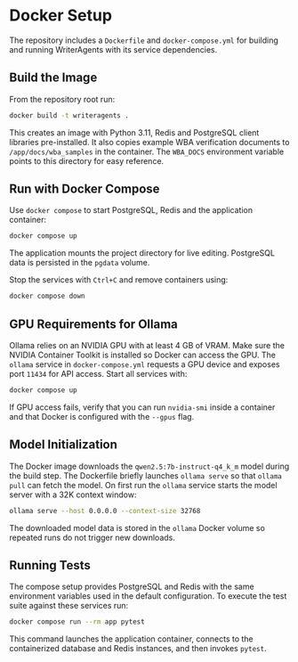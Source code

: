 # Docker Setup

The repository includes a `Dockerfile` and `docker-compose.yml` for building and running WriterAgents with its service dependencies.

## Build the Image

From the repository root run:

```bash
docker build -t writeragents .
```

This creates an image with Python 3.11, Redis and PostgreSQL client libraries pre-installed.
It also copies example WBA verification documents to `/app/docs/wba_samples` in
the container. The `WBA_DOCS` environment variable points to this directory for
easy reference.

## Run with Docker Compose

Use `docker compose` to start PostgreSQL, Redis and the application container:

```bash
docker compose up
```

The application mounts the project directory for live editing. PostgreSQL data is persisted in the `pgdata` volume.

Stop the services with `Ctrl+C` and remove containers using:

```bash
docker compose down
```

## GPU Requirements for Ollama

Ollama relies on an NVIDIA GPU with at least 4 GB of VRAM. Make sure the
NVIDIA Container Toolkit is installed so Docker can access the GPU. The
`ollama` service in `docker-compose.yml` requests a GPU device and exposes port
`11434` for API access. Start all services with:

```bash
docker compose up
```

If GPU access fails, verify that you can run `nvidia-smi` inside a container
and that Docker is configured with the `--gpus` flag.

## Model Initialization

The Docker image downloads the `qwen2.5:7b-instruct-q4_k_m` model during the
build step. The Dockerfile briefly launches `ollama serve` so that `ollama pull`
can fetch the model. On first run the `ollama` service starts the model server
with a 32K context window:

```bash
ollama serve --host 0.0.0.0 --context-size 32768
```

The downloaded model data is stored in the `ollama` Docker volume so repeated
runs do not trigger new downloads.

## Running Tests

The compose setup provides PostgreSQL and Redis with the same environment
variables used in the default configuration. To execute the test suite
against these services run:

```bash
docker compose run --rm app pytest
```

This command launches the application container, connects to the
containerized database and Redis instances, and then invokes `pytest`.

